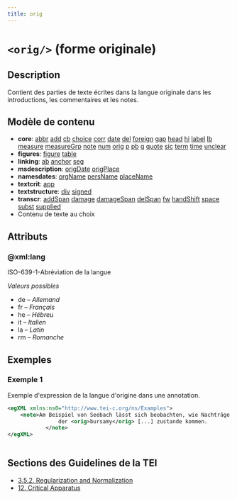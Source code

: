 ```yaml
---
title: orig
---
```




# `<orig/>` (forme originale)

## Description

Contient des parties de texte écrites dans la langue originale dans les introductions, les commentaires et les notes. 

## Modèle de contenu

- **core**: [abbr](abbr.md) [add](add.md) [cb](cb.md) [choice](choice.md) [corr](corr.md) [date](date.md) [del](del.md) [foreign](foreign.md) [gap](gap.md) [head](head.md) [hi](hi.md) [label](label.md) [lb](lb.md) [measure](measure.md) [measureGrp](measureGrp.md) [note](note.md) [num](num.md) [orig](orig.md) [p](p.md) [pb](pb.md) [q](q.md) [quote](quote.md) [sic](sic.md) [term](term.md) [time](time.md) [unclear](unclear.md)
- **figures**: [figure](figure.md) [table](table.md)
- **linking**: [ab](ab.md) [anchor](anchor.md) [seg](seg.md)
- **msdescription**: [origDate](origDate.md) [origPlace](origPlace.md)
- **namesdates**: [orgName](orgName.md) [persName](persName.md) [placeName](placeName.md)
- **textcrit**: [app](app.md)
- **textstructure**: [div](div.md) [signed](signed.md)
- **transcr**: [addSpan](addSpan.md) [damage](damage.md) [damageSpan](damageSpan.md) [delSpan](delSpan.md) [fw](fw.md) [handShift](handShift.md) [space](space.md) [subst](subst.md) [supplied](supplied.md)
- Contenu de texte au choix

## Attributs

### @xml:lang

ISO-639-1-Abréviation de la langue

*Valeurs possibles*

- de – *Allemand*
- fr – *Français*
- he – *Hébreu*
- it – *Italien*
- la – *Latin*
- rm – *Romanche*

## Exemples

### Exemple 1

Exemple d'expression de la langue d'origine dans une annotation.

```xml
<egXML xmlns:ns0="http://www.tei-c.org/ns/Examples">
    <note>Am Beispiel von Seebach lässt sich beobachten, wie Nachträge aus Beschlüssen
                der <orig>bursamy</orig> [...] zustande kommen.
            </note>
</egXML>
               
```

## Sections des Guidelines de la TEI

- [3.5.2. Regularization and Normalization](https://www.tei-c.org/release/doc/tei-p5-doc/en/html/CO.html#COEDREG)
- [12. Critical Apparatus](https://www.tei-c.org/release/doc/tei-p5-doc/en/html/TC.html#TC)